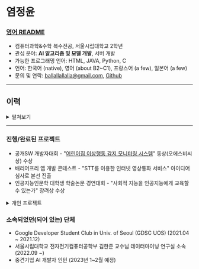 # 염정윤
### **[영어 README](https://github.com/owao/owao#readme)**
- 컴퓨터과학&수학 복수전공, 서울시립대학교 2학년
- 관심 분야: **AI 알고리즘 및 모델 개발**, 서버 개발
- 가능한 프로그래밍 언어: HTML, JAVA, Python, C
- 언어: 한국어 (native), 영어 (about B2~C1), 프랑스어 (a few), 일본어 (a few)
- 문의 및 연락: ballallallalla@gmail.com, [Github](https://github.com/owao)

---

## 이력

<details>
<summary>펼쳐보기</summary>

### 2018.03 ~ 2021.02
- 하나고 9기(전국단위 자율형 사립고등학교)

### 2021.03 ~ 2022.02
- **5월**
    - <Hackathon> JunctionXSeoul 해커톤 참가(국제 온라인 해커톤) - 프론트엔드 개발 및 디자인
- **4월 ~ 8월**
    - GDSC 프로젝트 팀 “어린이집 이상행동 감지 모니터링 시스템” 개발 - Hub 개발자 (백엔드와 협업)
- **4월 ~ 2월**
    - Google Developer Students Club 멤버(GDSC) - Web-Bigginer Team, 2021 Spring Project team, Mobile Team에 참여
- **5월 ~ 9월**
    - 배리어프리 앱 개발 콘테스트 - STT를 이용한 인터넷 영상통화 서비스(아이디어 제출)

### 2022.03 ~ 2023.02
- **3월**
    - 인공지능인문학 대학생 학술논문 경연대회 – “사회적 지능을 인공지능에게 교육할 수 있는가” 논문 작성
- **8월**
    - 시립대 캠퍼스타운 취업사관학교 인공지능 개발 중급 과정 학습
- **9월 ~ 현재**
    - 서울시립대학교 전자전기컴퓨터공학부 김한준 교수님 데이터마이닝 연구실 소속

</details>

---

### 진행/완료된 프로젝트
- 공개SW 개발자대회 - "[어린이집 이상행동 감지 모니터링 시스템](https://github.com/DSC-University-of-Seoul/2021-spring-project)" 동상(오에스비씨상) 수상
- 배리어프리 앱 개발 콘테스트 - "STT를 이용한 인터넷 영상통화 서비스" 아이디어 심사로 본선 진출
- 인공지능인문학 대학생 학술논문 경연대회 - "사회적 지능을 인공지능에게 교육할 수 있는가" 장려상 수상
    
<details>
<summary>개인 프로젝트</summary>
    
  - Kaggle 데이터 "[Telco-Customer-Churn 분석](https://colab.research.google.com/drive/1-yaSEywrlyxBFQP6wKASBk7_vNabwFpj?hl=ko)" (2022.06)
    
</details>

### 소속되었던(되어 있는) 단체
- Google Developer Student Club in Univ. of Seoul (GDSC UOS) (2021.04 ~ 2021.12)
- 서울시립대학교 전자전기컴퓨터공학부 김한준 교수님 데이터마이닝 연구실 소속 (2022.09 ~)
- 중견기업 AI 개발자 인턴 (2023년 1~2월 예정)
